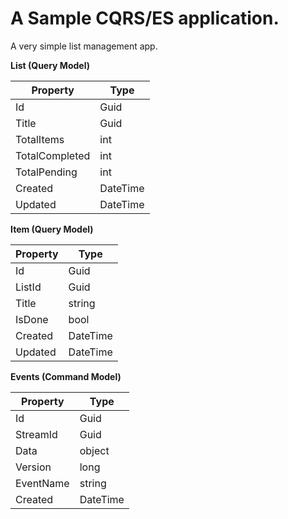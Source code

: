 # A Sample CQRS/ES application.

A very simple list management app.

**List (Query Model)**

| Property       | Type     |
| -------------- | -------- |
| Id             | Guid     |
| Title          | Guid     |
| TotalItems     | int      |
| TotalCompleted | int      |
| TotalPending   | int      |
| Created        | DateTime |
| Updated        | DateTime |

**Item (Query Model)**

| Property | Type     |
| -------- | -------- |
| Id       | Guid     |
| ListId   | Guid     | 
| Title    | string   |
| IsDone   | bool     |
| Created  | DateTime |
| Updated  | DateTime |

**Events (Command Model)**

| Property  | Type     |
| --------  | -------- |
| Id        | Guid     |
| StreamId  | Guid     |
| Data      | object   |
| Version   | long     |
| EventName | string   |
| Created   | DateTime |
